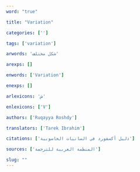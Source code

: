 ```yaml
---
word: "true"

title: "Variation"

categories: ['']

tags: ['variation']

arwords: 'شكل مختلف'

arexps: []

enwords: ['Variation']

enexps: []

arlexicons: 'ش'

enlexicons: ['V']

authors: ['Ruqayya Roshdy']

translators: ['Tarek Ibrahim']

citations: ['دليل أكسفورد في السانيات الحاسوبية']

sources: ['المنظمة العربية للترجمة']

slug: ""
---
```

